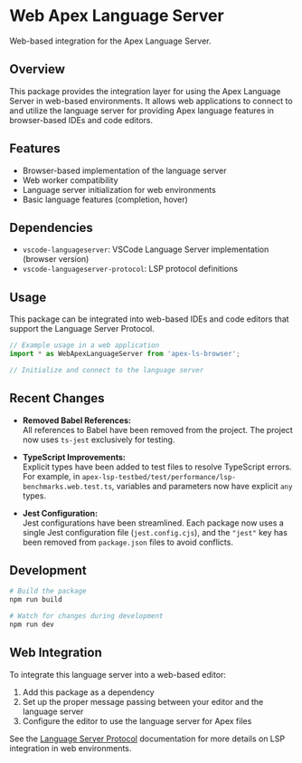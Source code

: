 # Web Apex Language Server

Web-based integration for the Apex Language Server.

## Overview

This package provides the integration layer for using the Apex Language Server in web-based environments. It allows web applications to connect to and utilize the language server for providing Apex language features in browser-based IDEs and code editors.

## Features

- Browser-based implementation of the language server
- Web worker compatibility
- Language server initialization for web environments
- Basic language features (completion, hover)

## Dependencies

- `vscode-languageserver`: VSCode Language Server implementation (browser version)
- `vscode-languageserver-protocol`: LSP protocol definitions

## Usage

This package can be integrated into web-based IDEs and code editors that support the Language Server Protocol.

```typescript
// Example usage in a web application
import * as WebApexLanguageServer from 'apex-ls-browser';

// Initialize and connect to the language server
```

## Recent Changes

- **Removed Babel References:**  
  All references to Babel have been removed from the project. The project now uses `ts-jest` exclusively for testing.

- **TypeScript Improvements:**  
  Explicit types have been added to test files to resolve TypeScript errors. For example, in `apex-lsp-testbed/test/performance/lsp-benchmarks.web.test.ts`, variables and parameters now have explicit `any` types.

- **Jest Configuration:**  
  Jest configurations have been streamlined. Each package now uses a single Jest configuration file (`jest.config.cjs`), and the `"jest"` key has been removed from `package.json` files to avoid conflicts.

## Development

```bash
# Build the package
npm run build

# Watch for changes during development
npm run dev
```

## Web Integration

To integrate this language server into a web-based editor:

1. Add this package as a dependency
2. Set up the proper message passing between your editor and the language server
3. Configure the editor to use the language server for Apex files

See the [Language Server Protocol](https://microsoft.github.io/language-server-protocol/) documentation for more details on LSP integration in web environments.
